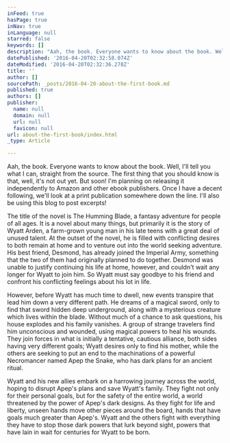 ```yaml
---
inFeed: true
hasPage: true
inNav: true
inLanguage: null
starred: false
keywords: []
description: "Aah, the book. Everyone wants to know about the book. Well, I'll tell you what I can, straight from the source. The first thing that you should know is that, well, it's not out yet. But soon! I'm planning on releasing it independently to Amazon and other ebook publishers. Once I have a decent following, we'll look at a print publication somewhere down the line. I'll also be using this blog to post excerpts! "
datePublished: '2016-04-20T02:32:58.074Z'
dateModified: '2016-04-20T02:32:36.278Z'
title: ''
author: []
sourcePath: _posts/2016-04-20-about-the-first-book.md
published: true
authors: []
publisher:
  name: null
  domain: null
  url: null
  favicon: null
url: about-the-first-book/index.html
_type: Article

---
```

Aah, the book. Everyone wants to know about the book. Well, I'll tell you what I can, straight from the source. The first thing that you should know is that, well, it's not out yet. But soon! I'm planning on releasing it independently to Amazon and other ebook publishers. Once I have a decent following, we'll look at a print publication somewhere down the line. I'll also be using this blog to post excerpts! 

The title of the novel is The Humming Blade, a fantasy adventure for people of all ages. It is a novel about many things, but primarily it is the story of Wyatt Arden, a farm-grown young man in his late teens with a great deal of unused talent. At the outset of the novel, he is filled with conflicting desires to both remain at home and to venture out into the world seeking adventure. His best friend, Desmond, has already joined the Imperial Army, something that the two of them had originally planned to do together. Desmond was unable to justify continuing his life at home, however, and couldn't wait any longer for Wyatt to join him. So Wyatt must say goodbye to his friend and confront his conflicting feelings about his lot in life. 

However, before Wyatt has much time to dwell, new events transpire that lead him down a very different path. He dreams of a magical sword, only to find that sword hidden deep underground, along with a mysterious creature which lives within the blade. Without much of a chance to ask questions, his house explodes and his family vanishes. A group of strange travelers find him unconscious and wounded, using magical powers to heal his wounds. They join forces in what is initially a tentative, cautious alliance, both sides having very different goals; Wyatt desires only to find his mother, while the others are seeking to put an end to the machinations of a powerful Necromancer named Apep the Snake, who has dark plans for an ancient ritual.

Wyatt and his new allies embark on a harrowing journey across the world, hoping to disrupt Apep's plans and save Wyatt's family. They fight not only for their personal goals, but for the safety of the entire world, a world threatened by the power of Apep's dark designs. As they fight for life and liberty, unseen hands move other pieces around the board, hands that have goals much greater than Apep's. Wyatt and the others fight with everything they have to stop those dark powers that lurk beyond sight, powers that have lain in wait for centuries for Wyatt to be born.